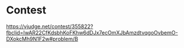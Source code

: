 # Contest
https://vjudge.net/contest/355822?fbclid=IwAR22CfKdsbhKoFKhw6dDJx7ecOmXJbAmzdtvqgoOvbemO-DXokcMh9N1F2w#problem/B